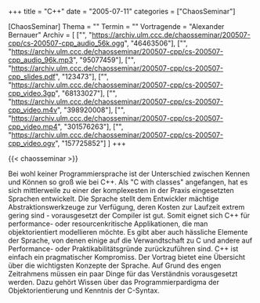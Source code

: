 +++
title = "C++"
date = "2005-07-11"
categories = ["ChaosSeminar"]

[ChaosSeminar]
Thema = ""
Termin = ""
Vortragende = "Alexander Bernauer"
Archiv = [
	["", "https://archiv.ulm.ccc.de/chaosseminar/200507-cpp/cs-200507-cpp_audio_56k.ogg", "46463506"],
	["", "https://archiv.ulm.ccc.de/chaosseminar/200507-cpp/cs-200507-cpp_audio_96k.mp3", "95077459"],
	["", "https://archiv.ulm.ccc.de/chaosseminar/200507-cpp/cs-200507-cpp_slides.pdf", "123473"],
	["", "https://archiv.ulm.ccc.de/chaosseminar/200507-cpp/cs-200507-cpp_video.3gp", "68133027"],
	["", "https://archiv.ulm.ccc.de/chaosseminar/200507-cpp/cs-200507-cpp_video.m4v", "398920008"],
	["", "https://archiv.ulm.ccc.de/chaosseminar/200507-cpp/cs-200507-cpp_video.mp4", "301576263"],
	["", "https://archiv.ulm.ccc.de/chaosseminar/200507-cpp/cs-200507-cpp_video.ogv", "157725852"]
	]
+++

{{< chaosseminar >}}

Bei wohl keiner Programmiersprache ist der Unterschied zwischen Kennen und Können so groß wie bei C++. Als "C with classes" angefangen, hat es sich mittlerweile zu einer der komplexesten in der Praxis eingesetzten Sprachen entwickelt.
Die Sprache stellt dem Entwickler mächtige Abstraktionswerkzeuge zur Verfügung, deren Kosten zur Laufzeit extrem gering sind - vorausgesetzt der Compiler ist gut. Somit eignet sich C++ für performance- oder resourcenkritische Applikationen, die man objektorientiert modellieren möchte.
Es gibt aber auch hässliche Elemente der Sprache, von denen einige auf die Verwandtschaft zu C und andere auf Performance- oder Praktikabilitätsgründe zurückzuführen sind. C++ ist einfach ein pragmatischer Kompromiss.
Der Vortrag bietet eine Übersicht über die wichtigsten Konzepte der Sprache. Auf Grund des engen Zeitrahmens müssen ein paar Dinge für das Verständnis vorausgesetzt werden. Dazu gehört Wissen über das Programmierpardigma der Objektorientierung und Kenntnis der C-Syntax.
